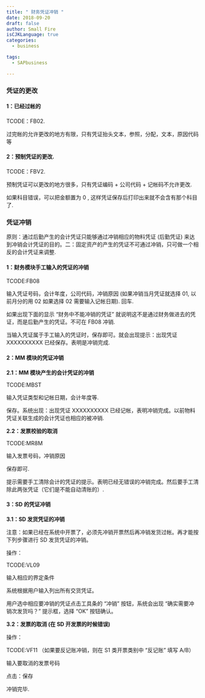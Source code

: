 ```yaml
---
title: " 财务凭证冲销 "
date: 2018-09-20
draft: false
author: Small Fire
isCJKLanguage: true
categories: 
  - business

tags: 
  - SAPbusiness

---
```


### 凭证的更改

#### 1：已经过帐的

TCODE：FB02.

过完帐的允许更改的地方有限，只有凭证抬头文本，参照，分配，文本，原因代码等

#### 2：预制凭证的更改.

TCODE：FBV2.

预制凭证可以更改的地方很多，只有凭证编码 + 公司代码 + 记帐码不允许更改.

如果科目错误，可以把金额置为 0 , 这样凭证保存后打印出来就不会含有那个科目了. 

### 凭证冲销

原则：通过后勤产生的会计凭证只能够通过冲销相应的物料凭证 (后勤凭证) 来达到冲销会计凭证的目的。二：固定资产的产生的凭证不可通过冲销，只可做一个相反的会计凭证来调整.

#### 1：财务模块手工输入的凭证的冲销

TCODE:FB08

输入凭证号码，会计年度，公司代码，冲销原因 (如果冲销当月凭证就选择 01, 以前月分的用 02 如果选择 02 需要输入记帐日期). 回车.

如果出现下面的显示 “财务中不能冲销的凭证” 就说明这不是通过财务做进去的凭证，而是后勤产生的凭证。不可在 FB08 冲销.

当输入凭证属于手工输入的凭证时，保存即可。就会出现提示：出现凭证 XXXXXXXXXX 已经保存。表明是冲销完成.

#### 2：MM 模块的凭证冲销

**2.1：MM 模块产生的会计凭证的冲销**

TCODE:MBST

输入凭证类型和记帐日期，会计年度等.

保存。系统出现：出现凭证 XXXXXXXXXX 已经记帐，表明冲销完成。以前物料凭证关联生成的会计凭证也相应的被冲销.

**2.2：发票校验的取消**

TCODE:MR8M

输入发票号码，冲销原因

保存即可.

提示需要手工清除会计的凭证的提示。表明已经无错误的冲销完成。然后要手工清除此两张凭证（它们是不能自动清账的）.

#### 3：SD 的凭证冲销

**3.1：SD 发货凭证的冲销**

注意：如果已经在系统中开票了，必须先冲销开票然后再冲销发货过帐。再才能按下列步骤进行 SD 发货凭证的冲销。

操作：

TCODE:VL09

输入相应的界定条件

系统根据用户输入列出所有交货凭证。

用户选中相应要冲销的凭证点击工具条的 “冲销” 按钮，系统会出现 “确实需要冲销次发货吗？” 提示框，选择 “OK” 按钮确认。

**3.2：发票的取消 (在 SD 开发票的时候错误)**

操作：

TCODE:VF11 （如果要反记账冲销，则在 S1 类开票类别中 “反记账” 填写 A/B）

输入要取消的发票号码

点击：保存

冲销完毕.

